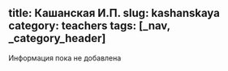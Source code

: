 title: Кашанская И.П.
slug: kashanskaya
category: teachers
tags: [_nav, _category_header]
---

Информация пока не добавлена
